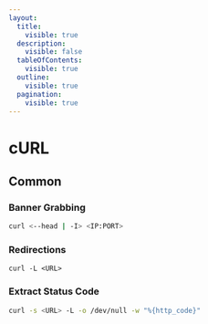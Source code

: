 ```yaml
---
layout:
  title:
    visible: true
  description:
    visible: false
  tableOfContents:
    visible: true
  outline:
    visible: true
  pagination:
    visible: true
---
```


# cURL

## Common

### Banner Grabbing

```bash
curl <--head | -I> <IP:PORT>
```

### Redirections

```
curl -L <URL>
```

### Extract Status Code

```bash
curl -s <URL> -L -o /dev/null -w "%{http_code}"
```

